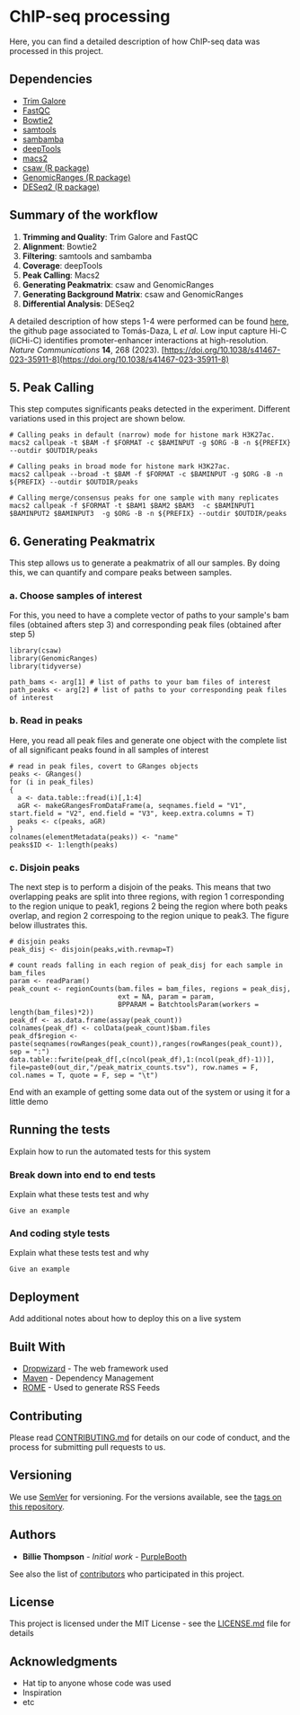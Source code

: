 # ChIP-seq processing

Here, you can find a detailed description of how ChIP-seq data was processed in this project.

## Dependencies

* [Trim Galore](https://github.com/FelixKrueger/TrimGalore)
* [FastQC](https://www.bioinformatics.babraham.ac.uk/projects/fastqc/)
* [Bowtie2](https://bowtie-bio.sourceforge.net/bowtie2/index.shtml)
* [samtools](http://www.htslib.org/download/)
* [sambamba](https://github.com/biod/sambamba)
* [deepTools](https://deeptools.readthedocs.io/en/latest/)
* [macs2](https://github.com/macs3-project/MACS)
* [csaw (R package)](https://bioconductor.org/packages/release/bioc/html/csaw.html)
* [GenomicRanges (R package)](https://bioconductor.org/packages/release/bioc/html/GenomicRanges.html)
* [DESeq2 (R package)](https://bioconductor.org/packages/release/bioc/html/DESeq2.html)


## Summary of the workflow

1. **Trimming and Quality**: Trim Galore and FastQC
2. **Alignment**: Bowtie2
3. **Filtering**: samtools and sambamba
4. **Coverage**: deepTools
5. **Peak Calling**: Macs2
6. **Generating Peakmatrix**: csaw and GenomicRanges
7. **Generating Background Matrix**: csaw and GenomicRanges
8. **Differential Analysis**: DESeq2


A detailed description of how steps 1-4 were performed can be found [here](https://github.com/JavierreLab/liCHiC/tree/main/3.ChIPseq%20Processing), the github page associated to Tomás-Daza, L *et al.* Low input capture Hi-C (liCHi-C) identifies promoter-enhancer interactions at high-resolution. *Nature Communications* **14**, 268 (2023). [https://doi.org/10.1038/s41467-023-35911-8](https://doi.org/10.1038/s41467-023-35911-8)

## 5. Peak Calling

This step computes significants peaks detected in the experiment. Different variations used in this project are shown below.
```{bash}
# Calling peaks in default (narrow) mode for histone mark H3K27ac.
macs2 callpeak -t $BAM -f $FORMAT -c $BAMINPUT -g $ORG -B -n ${PREFIX} --outdir $OUTDIR/peaks

# Calling peaks in broad mode for histone mark H3K27ac.
macs2 callpeak --broad -t $BAM -f $FORMAT -c $BAMINPUT -g $ORG -B -n ${PREFIX} --outdir $OUTDIR/peaks

# Calling merge/consensus peaks for one sample with many replicates
macs2 callpeak -f $FORMAT -t $BAM1 $BAM2 $BAM3  -c $BAMINPUT1 $BAMINPUT2 $BAMINPUT3  -g $ORG -B -n ${PREFIX} --outdir $OUTDIR/peaks
```

## 6. Generating Peakmatrix
This step allows us to generate a peakmatrix of all our samples. By doing this, we can quantify and compare peaks between samples.

### a. Choose samples of interest
For this, you need to have a complete vector of paths to your sample's bam files (obtained afters step 3) and corresponding peak files (obtained after step 5)
```{r}
library(csaw)
library(GenomicRanges)
library(tidyverse)

path_bams <- arg[1] # list of paths to your bam files of interest
path_peaks <- arg[2] # list of paths to your corresponding peak files of interest
```
### b. Read in peaks
Here, you read all peak files and generate one object with the complete list of all significant peaks found in all samples of interest
```{r}
# read in peak files, covert to GRanges objects
peaks <- GRanges()
for (i in peak_files) 
{
  a <- data.table::fread(i)[,1:4]
  aGR <- makeGRangesFromDataFrame(a, seqnames.field = "V1", start.field = "V2", end.field = "V3", keep.extra.columns = T)
  peaks <- c(peaks, aGR)
}
colnames(elementMetadata(peaks)) <- "name"
peaks$ID <- 1:length(peaks)
```

### c. Disjoin peaks
The next step is to perform a disjoin of the peaks. This means that two overlapping peaks are split into three regions, with region 1 corresponding to the region unique to peak1, regions 2 being the region where both peaks overlap, and region 2 correspoing to the region unique to peak3. The figure below illustrates this.





```{r}
# disjoin peaks
peak_disj <- disjoin(peaks,with.revmap=T)
```


```{r}
# count reads falling in each region of peak_disj for each sample in bam_files
param <- readParam()
peak_count <- regionCounts(bam.files = bam_files, regions = peak_disj,
                           ext = NA, param = param, 
                           BPPARAM = BatchtoolsParam(workers = length(bam_files)*2))     
peak_df <- as.data.frame(assay(peak_count))
colnames(peak_df) <- colData(peak_count)$bam.files
peak_df$region <- paste(seqnames(rowRanges(peak_count)),ranges(rowRanges(peak_count)), sep = ":")
data.table::fwrite(peak_df[,c(ncol(peak_df),1:(ncol(peak_df)-1))], file=paste0(out_dir,"/peak_matrix_counts.tsv"), row.names = F, col.names = T, quote = F, sep = "\t")
```

End with an example of getting some data out of the system or using it for a little demo

## Running the tests

Explain how to run the automated tests for this system

### Break down into end to end tests

Explain what these tests test and why

```
Give an example
```

### And coding style tests

Explain what these tests test and why

```
Give an example
```

## Deployment

Add additional notes about how to deploy this on a live system

## Built With

* [Dropwizard](http://www.dropwizard.io/1.0.2/docs/) - The web framework used
* [Maven](https://maven.apache.org/) - Dependency Management
* [ROME](https://rometools.github.io/rome/) - Used to generate RSS Feeds

## Contributing

Please read [CONTRIBUTING.md](https://gist.github.com/PurpleBooth/b24679402957c63ec426) for details on our code of conduct, and the process for submitting pull requests to us.

## Versioning

We use [SemVer](http://semver.org/) for versioning. For the versions available, see the [tags on this repository](https://github.com/your/project/tags). 

## Authors

* **Billie Thompson** - *Initial work* - [PurpleBooth](https://github.com/PurpleBooth)

See also the list of [contributors](https://github.com/your/project/contributors) who participated in this project.

## License

This project is licensed under the MIT License - see the [LICENSE.md](LICENSE.md) file for details

## Acknowledgments

* Hat tip to anyone whose code was used
* Inspiration
* etc

